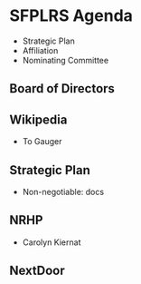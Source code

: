 # SFPLRS Agenda

* Strategic Plan
* Affiliation
* Nominating Committee

## Board of Directors

## Wikipedia

* To Gauger

## Strategic Plan

* Non-negotiable: docs


## NRHP

* Carolyn Kiernat

## NextDoor
